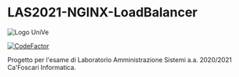 # LAS2021-NGINX-LoadBalancer
![Logo UniVe](https://www.unive.it/pag/fileadmin/user_upload/extra/pid/img/loghi/logo_CF_1.png)

[![CodeFactor](https://www.codefactor.io/repository/github/ale-ben/las2021-nginx-loadbalancer/badge?s=c02b474e7b078e308bf81cdb75cc9137e02774cf)](https://www.codefactor.io/repository/github/ale-ben/las2021-nginx-loadbalancer)

Progetto per l'esame di Laboratorio Amministrazione Sistemi a.a. 2020/2021 Ca'Foscari Informatica.
